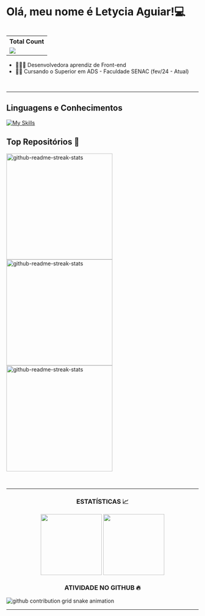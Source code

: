 <h1>Olá, meu nome é Letycia Aguiar!💻</h1>
<table align="right">
  <tr>
    <th>Total Count</th>
  </tr>
  <tr>
    <td>
      <a href="https://github.com/Letycia-Aguiar17"> <img src="https://komarev.com/ghpvc/?username=Letycia-Aguiar17&style=for-the-badge&color=049602"> </a>
    </td>
  </tr>
</table>
<ul>
  <li> 👨‍💻🎨 Desenvolvedora aprendiz de Front-end</li>
  <li> 📖🚧 Cursando o Superior em ADS - Faculdade SENAC (fev/24 - Atual)</li>
</ul>

<br>
  <hr>

<div>

  <h2>Linguagens e Conhecimentos</h2>

  <a href="https://skillicons.dev">
    <img src="https://skillicons.dev/icons?i=figma,html,css,py" alt="My Skills">
  </a>
  <!--   <img src="https://img.shields.io/badge/TYPESCRIPT-%233178c6?style=for-the-badge&logo=typescript&color=%233178c6&labelColor=%23303030"> -->
  <!--  <img src="https://img.shields.io/badge/ANGULAR-%23dd1b16?style=for-the-badge&logo=angular&logoColor=%23dd1b16&labelColor=%23303030"> -->
  <!--   <img src="https://img.shields.io/badge/NODE.JS-%233c873a?style=for-the-badge&logo=node.js&logoColor=%233c873a&labelColor=%23303030">
  <img src="https://img.shields.io/badge/REACT.JS-%2361dafb?style=for-the-badge&logo=react&logoColor=%2361dafb&labelColor=%23303030"> 
  <img src="https://img.shields.io/badge/PHP-%238993be?style=for-the-badge&logo=php&logoColor=%238993be&labelColor=%23303030"> --> 
</div>

<h2>Top Repositórios 🥇</h2>
<p align="left">
  <a href="https://github.com/letyciiaaguiar/certificados"><img width="278" src="https://denvercoder1-github-readme-stats.vercel.app/api/pin/?username=letyciiaaguiar&repo=certificados&theme=react&hide_border=true" alt="github-readme-streak-stats"></a>
  <a href="https://github.com/letyciiaaguiar/facsenacdf"><img width="278" src="https://denvercoder1-github-readme-stats.vercel.app/api/pin/?username=letyciiaaguiar&repo=facsenacdf&theme=react&hide_border=true" alt="github-readme-streak-stats"></a>
  <a href="https://github.com/letyciaaguiar/SPIDER-MOVIE"><img width="278" src="https://denvercoder1-github-readme-stats.vercel.app/api/pin/?username=letyciiaaguiar&repo=SPIDER-MOVIE&theme=react&hide_border=true" alt="github-readme-streak-stats"></a>
</p>

<br>
  <hr>

<div align="center">
  <h3>ESTATÍSTICAS 📈</h3>
  <img align="center" height="160em" src="https://github-readme-stats.vercel.app/api?username=letyciiaaguiar&hide_border=true&show_icons=true&count_private=true&theme=react&hide=issues"/>     
  <img align="center" height="160em" src="https://github-readme-stats.vercel.app/api/top-langs/?username=letyciiaaguiar&layout=compact&langs_count=7&theme=react&hide_border=true"/>

  <h3> ATIVIDADE NO GITHUB 🔥</h3>
  <!-- <a href="https://github.com/letyciiaaguiar">      
  <img title="stats" alt="streak" src="https://github-readme-streak-stats.herokuapp.com/?user=letyciiaaguiar&theme=react&hide_border=true&stroke=white&locale=pt_BR&date_format=j%20M%5B%20Y%5D"/></a> -->
</div>
<!----------------- SNAKE ANIMATION ------------------>
<picture>
    <source media="(prefers-color-scheme: dark)" srcset="https://raw.githubusercontent.com/letyciiaaguiar/letyciiaaguiar/output/github-contribution-grid-snake-dark.svg">
    <source media="(prefers-color-scheme: light)" srcset="https://raw.githubusercontent.com/letyciiaaguiar/letyciiaaguiar/output/github-contribution-grid-snake.svg">
    <img alt="github contribution grid snake animation" src="https://raw.githubusercontent.com/letyciiaaguiar/letyciiaaguiar/output/github-contribution-grid-snake.svg">
  </picture>

<br>
  <hr>

<!-- <h3>LISTAS DE REPOSITÓRIOS</h3>
<ul>
  <a href="https://github.com/letyciiaaguiar/facsenacdf"><li>Repositórios de cursos 📚</li></a>
  <a href="https://github.com/letyciiaaguiar/certificados"><li>Certificados🎖️</li></a>

<div align="center">
  <h2>REDES SOCIAIS E CONTATOS ✉️</h2> 
  <a href="https://www.instagram.com/letyciiaaguiar/" target="_blank"><img src="https://img.shields.io/badge/Instagram-E4405F?style=for-the-badge&logo=instagram&logoColor=white"/></a>
  <a href="https://www.linkedin.com/in/letyciaaguiar/" target="_blank"><img src="https://img.shields.io/badge/LinkedIn-0077B5?style=for-the-badge&logo=linkedin&logoColor=white"/></a>
  <a href="mailto:letyciasaguiar@icloud.com" target="_blank"><img src="https://img.shields.io/badge/Gmail-D14836?style=for-the-badge&logo=gmail&logoColor=white"/></a>
  <a href="https://wa.me/5561982529096" target="_blank"><img src="https://img.shields.io/badge/Whatsapp-%2325d366?style=for-the-badge&logo=whatsapp&logoColor=%23FFFFFF"/></a>
</div>
<br>

  <!-- <div align="right"> 
  ![giphy](https://github.com/letyciiaaguiar)
  </div> -->
<!--
========================= Possíveis utilizáveis ========================
   | Tipo do Commit       | Emoji                | Palavra Chave | 
   |----------------------|----------------------|---------------|
   | Desafios             | ✒️ `:black_nib:`    | course        |
   | Bug Fix              | 🐛 `:bug:`          | fix           |
   | Comentários          | 💡 `:bulb:`         | docs          |
   | Documentação         | 📚 `:books:`        | docs          |
   | Em progresso         | 🚧 `:construction:` | progress      |
   | Estilização          | 🎨 `:art:`          | style         |
   | Mover/Renomear       | 🚚 `:truck:`        | chore         |
   | Novo recurso         | ✨ `:sparkles:`     | feat          |
   | Pequena Alteração    | 🔨 `:hammer:`       | edit          |
   | Deletando um arquivo | 🗑️ `:wastebasket:`  | remove        |
   | Teste Avulso         |  `:trollface:`      | test          |
   | Texto                | 📝 `:pencil:`       | text          |

-->
